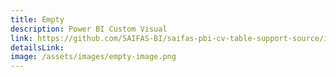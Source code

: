 ```yaml
---
title: Empty
description: Power BI Custom Visual
link: https://github.com/SAIFAS-BI/saifas-pbi-cv-table-support-source/issues
detailsLink:
image: /assets/images/empty-image.png
---
```


